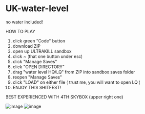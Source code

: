 # UK-water-level
no water included!

HOW TO PLAY

1) click green "Code" button
2) download ZIP
3) open up ULTRAKILL sandbox
4) click ~ (that one button under esc)
5) click "Manage Saves"
6) click "OPEN DIRECTORY"
7) drag "water level HQ/LQ" from ZIP into sandbox saves folder
8) reopen "Manage Saves"
9) click "LOAD" on either file ( trust me, you will want to open LQ )
10) ENJOY THIS SHITFEST!

BEST EXPERIENCED WITH 4TH SKYBOX (upper right one)

![image](https://github.com/KoteNahui/UK-water-level/assets/125969101/0b8d69c9-1509-4a1c-85d2-20ebca89133b)
![image](https://github.com/KoteNahui/UK-water-level/assets/125969101/67740448-9efc-4954-83a3-da04a20fae92)

